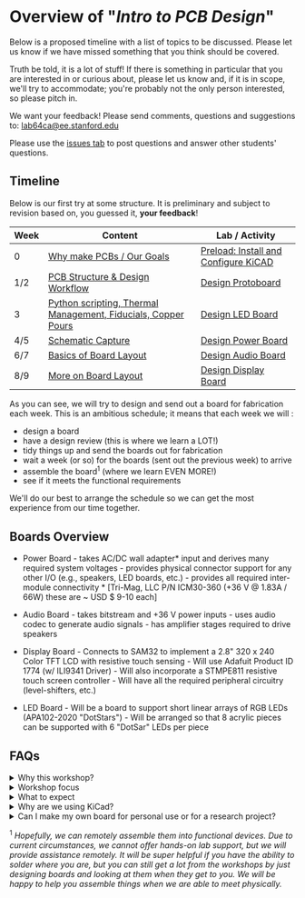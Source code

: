# Overview of "*Intro to PCB Design*"
Below is a proposed timeline with a list of topics to be discussed. Please let us know if we have missed something that you think should be covered.

Truth be told, it is a lot of stuff! If there is something in particular that you are interested in or curious about, please let us know and, if it is in scope, we'll try to accommodate; you're probably not the only person interested, so please pitch in.

We want your feedback! Please send comments, questions and suggestions to: lab64ca@ee.stanford.edu

Please use the [issues tab](../../issues) to post questions and answer other students' questions.

## Timeline
Below is our first try at some structure. It is preliminary and subject to revision based
on, you guessed it, **your feedback**!

Week | Content | Lab / Activity
---- | ------- | -------------
0    | [Why make PCBs / Our Goals](Setup/Setup_Content) | [Preload: Install and Configure KiCAD](Setup/Setup_Activity)
1/2  | [PCB Structure & Design Workflow](Protoboard/Protoboard_Content) | [Design Protoboard](Protoboard/Protoboard_Activity)
3    | [Python scripting, Thermal Management, Fiducials, Copper Pours](LEDboard/LEDboard_Content) | [Design LED Board](LEDboard/LEDboard_Activity)
4/5  | [Schematic Capture](Powerboard/Powerboard_Content) | [Design Power Board](Powerboard/Powerboard_Activity)
6/7  | [Basics of Board Layout](Audioboard/Audioboard_Content) | [Design Audio Board](Audioboard/Audioboard_Activity)
8/9  | [More on Board Layout](Displayboard/Displayboard_Content) | [Design Display Board](Displayboard/Displayboard_Activity)



<!-- Other content topics: High-speed signals, Thermal management, Using PCB Structures as Components, PCBs as Sensors & Actuators -->

As you can see, we will try to design and send out a board for fabrication each week. This is an ambitious schedule; it means that each week we will :
* design a board
* have a design review (this is where we learn a LOT!)
* tidy things up and send the boards out for fabrication
* wait a week (or so) for the boards (sent out the previous week) to arrive
* assemble the board<sup>1</sup> (where we learn EVEN MORE!)
* see if it meets the functional requirements

We'll do our best to arrange the schedule so we can get the most experience from our time together.

## Boards Overview
* Power Board - takes AC/DC wall adapter* input and derives many required system voltages
                      - provides physical connector support for any other I/O (e.g., speakers, LED boards, etc.)
                      - provides all required inter-module connectivity
                      * [Tri-Mag, LLC P/N ICM30-360 (+36 V @ 1.83A / 66W) these are ~ USD $ 9-10 each]

* Audio Board - takes bitstream and +36 V power inputs
                     - uses audio codec to generate audio signals
                     - has amplifier stages required to drive speakers

* Display Board - Connects to SAM32 to implement a 2.8" 320 x 240 Color TFT LCD with resistive touch sensing
                       - Will use Adafuit Product ID 1774 (w/ ILI9341 Driver)
                       - Will also incorporate a STMPE811 resistive touch screen controller
                       - Will have all the required peripheral circuitry (level-shifters, etc.)

* LED Board - Will be a board to support short linear arrays of RGB LEDs (APA102-2020 "DotStars")
                   - Will be arranged so that 8 acrylic pieces can be supported with 6 "DotSar" LEDs per piece

## FAQs

<details>
  <summary>Why this workshop?</summary>
Here at Stanford there are many folks that make printed circuit boards (PCBs) for a variety
of reasons. Many have expressed interest in learning more about how to design PCBs. Hopefully
this material will provide a route to a more solid background in PCB design for those just
starting out.
In working with folks that "know what they are doing" we see an abundance of trouble with
the mechanical aspects of PCB design. In many cases, holes don't line up, heatsinks interfere
with enclosures, wires and cables have inadequate service loop and ineffective strain relief.
One of the goals for this material is to give you, the PCB designer, the tools and insight
that will enable you to avoid many of these problems and stop "spinning boards" just to get
the basics correct.
</details>

<details>
  <summary>Workshop focus</summary>
  
This is an **introductory** workshop. **No previous experience is required!** Since we will
emphasize basic connectivity, form, fit, and function it will be helpful (but **not required**)
if you have some limited experience with a mechanical design program. Suitable programs
include SolidWorks, Onshape, Fusion360, FreeCAD, or any similar program. SolidWorks, Onshape, and Fusion360
are available free of cost for students. Additionally, they are available on lab64 servers
and you can use them without needing to run a VM, etc. If you need help with this, please
contact the lab64 staff by sending an email to lab64ca@ee.stanford.edu

Many folks that "know what they are doing" want to jump straight to more advanced topics
such as microstrip design, integrated component design, etc. They want to do this before
mastering rudimentary things (e.g., board stack-up and materials). We will cover these and
other advanced topics in follow-on workshops (or you can actually take EE 251 and really
understand things!). THIS MATERIAL WILL GIVE YOU THE FOUNDATION FOR ADVANCED TOPICS.
To be clear, we all know that, in reality, we are working with electro-magnetic fields and
their propagation, but we are going to to use the "lumped element" approximation for these
discussions.

*If you are looking for a workshop on more advanced topics you are welcome to join in and help teach, but you'll probably be bored because we don't plan to cover advanced topics in this workshop. If you want to __teach__ an advanced workshop, let us know!!*
</details>

<details>
  <summary>What to expect</summary>
  
### What is the required time commitment?
We have often been asked about the expected time commitment; how many hours per week will
be needed. As always, the answer is it *depends*. For an experienced PCB designer, the labs
may only require a few (3-4) hours per week. But the target audience is **NOT** experienced
designers, so we estimate that the amount of time required will be between 5 - 10 hours per
week. And it may be uneven depending on your background.
  
### Sending PCBs out for fabrication
The whole point of this workshop is to master the process of designing PCBs, so naturally
you will need to send boards out for fabrication, otherwise how will you know how you are
doing? So we will set the expectation that you will send out "on average" **one board every two weeks**.

### How will this work?
You will get either complete schematics or almost complete schematics. YOU WILL NOT BE DOING
CIRCUIT DESIGN OR SIMULATION FOR THIS WORKSHOP. You will then do all the PCB mechanical
design, layout, file generation, etc. required to send that week's board out for fabrication.
You will also be expected to learn to assemble and debug the boards you have designed.

### Why is this so free-form?
Because this is the first time we have offered this workshop we are not sure of all the
details. A lot of what will happen will depend on YOU, the participant. We are trying
to make this as useful to you as possible! So **please** let us know when you have questions,
concerns, or comments so we can respond.
</details>

<details>
  <summary>Why are we using KiCad?</summary>
KiCad is open-source, easy to use, and powerful. Almost everything we can do using commercial software like Altium can be done using KiCad. Once you become proficient using one layout tool, you'll find that other tools are very similar to use.
</details>  

<details>
  <summary>Can I make my own board for personal use or for a research project?</summary>
Yes, you may work on other boards in parallel to this workshop, but we want you to also work on making the designs we're providing. We'll do our best to answer any questions you might have on making pcb's for your own research project, but we cannot guarantee extensive help.
Since the board you're making is for *your* research, you will have to purchase it (and the required components) yourself or using your research funds.
</details>

<sup>1</sup> *Hopefully, we can remotely assemble them into functional devices. Due to current circumstances, we cannot offer hands-on lab  support, but we will provide assistance remotely. It will be super helpful if you have the ability to solder where you are, but you can still get a lot from the workshops by just designing boards and looking at them when they get to you. We will be happy to help you assemble things when we are able to meet physically.*

